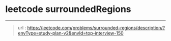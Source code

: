 # leetcode surroundedRegions
---
> url : https://leetcode.com/problems/surrounded-regions/description/?envType=study-plan-v2&envId=top-interview-150
